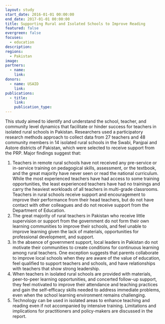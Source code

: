 ```yaml
---
layout: study
start_date: 2016-01-01 00:00:00
end_date: 2017-01-01 00:00:00
title: Supporting Rural and Isolated Schools to Improve Reading
featured: false
evergreen: false
focuses:
  - education
description:
regions:
  - Pakistan
image:
partners:
  - name:
    link:
donors:
  - name: USAID
    link:
publications:
  - title:
    link:
    publication_type:
---
```


This study aimed to identify and understand the school, teacher, and community level dynamics that facilitate or hinder success for teachers in isolated rural schools in Pakistan. Researchers used a participatory research methods approach to collect data from 27 teachers and 48 community members in 14 isolated rural schools in the Swabi, Panjpai and Astore districts of Pakistan, which were selected to receive support from the PRP. Major findings suggest that:

1. Teachers in remote rural schools have not received any pre-service or in-service training on pedagogical skills, assessment, or the textbook, and the great majority have never seen or read the national curriculum. While the most experienced teachers have had access to some training opportunities, the least experienced teachers have had no trainings and carry the heaviest workloads of all teachers in multi-grade classrooms. Teachers in rural schools receive support and encouragement to improve their performance from their head teachers, but do not have contact with other colleagues and do not receive support from the Department of Education.
2. The great majority of rural teachers in Pakistan who receive little supervision or support from the government do not form their own learning communities to improve their schools, and feel unable to improve learning given the lack of materials, opportunities for professional development, and support.
3. In the absence of government support, local leaders in Pakistan do not motivate their communities to create conditions for continuous learning among rural teachers. One exception suggests that parents collaborate to improve local schools when they are aware of the value of education, feel qualified to support teachers and schools, and have relationships with teachers that show strong leadership.&nbsp;
4. When teachers in isolated rural schools are provided with materials, peer-to-peer learning opportunities, and concerted follow-up support, they feel motivated to improve their attendance and teaching practices and gain the self-efficacy skills needed to address immediate problems, even when the school learning environment remains challenging.&nbsp;
5. Technology can be used in isolated areas to enhance teaching and reading even if not accompanied by intensive training. Limitations and implications for practitioners and policy-makers are discussed in the report.